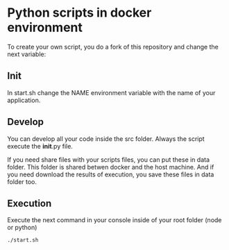 # Python scripts in docker environment
To create your own script, you do a fork of this repository and change the next variable:

## Init
In start.sh change the NAME environment variable with the name of your application.

## Develop

You can develop all your code inside the src folder. Always the script execute the __init__.py file.

If you need share files with your scripts files, you can put these in data folder. This folder is shared betwen docker and the host machine.
And if you need download the results of execution, you save these files in data folder too.

## Execution

Execute the next command in your console inside of your root folder (node or python)
```
./start.sh
```
